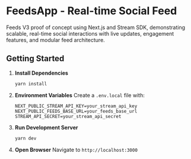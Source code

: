 # FeedsApp - Real-time Social Feed

Feeds V3 proof of concept using Next.js and Stream SDK, demonstrating scalable, real-time social interactions with live updates, engagement features, and modular feed architecture.


## Getting Started

1. **Install Dependencies**
   ```bash
   yarn install
   ```

2. **Environment Variables**
   Create a `.env.local` file with:
   ```
   NEXT_PUBLIC_STREAM_API_KEY=your_stream_api_key
   NEXT_PUBLIC_FEEDS_BASE_URL=your_feeds_base_url
   STREAM_API_SECRET=your_stream_api_secret
   ```

3. **Run Development Server**
   ```bash
   yarn dev
   ```

4. **Open Browser**
   Navigate to `http://localhost:3000`
